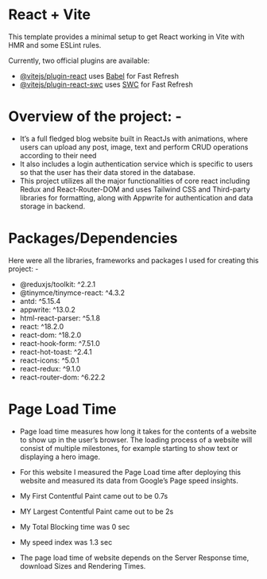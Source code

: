 # React + Vite

This template provides a minimal setup to get React working in Vite with HMR and some ESLint rules.

Currently, two official plugins are available:

- [@vitejs/plugin-react](https://github.com/vitejs/vite-plugin-react/blob/main/packages/plugin-react/README.md) uses [Babel](https://babeljs.io/) for Fast Refresh
- [@vitejs/plugin-react-swc](https://github.com/vitejs/vite-plugin-react-swc) uses [SWC](https://swc.rs/) for Fast Refresh


# Overview of the project: -

- It’s a full fledged blog website built in ReactJs with animations, where users can upload any post, image, text and perform CRUD operations according to their need
- It also includes a login authentication service which is specific to users so that the user has their data stored in the database.
- This project utilizes all the major functionalities of core react including Redux and React-Router-DOM and uses Tailwind
CSS and Third-party libraries for formatting, along with Appwrite for authentication and data storage in backend.

# Packages/Dependencies

Here were all the libraries, frameworks and packages I used for creating this project: -

- @reduxjs/toolkit: ^2.2.1
- @tinymce/tinymce-react: ^4.3.2
- antd: ^5.15.4
- appwrite: ^13.0.2
- html-react-parser: ^5.1.8
- react: ^18.2.0
- react-dom: ^18.2.0
- react-hook-form: ^7.51.0
- react-hot-toast: ^2.4.1
- react-icons: ^5.0.1
- react-redux: ^9.1.0
- react-router-dom: ^6.22.2

# Page Load Time

- Page load time measures how long it takes for the contents of a website to show up in the user’s browser. The loading process of a website will consist of multiple milestones, for example starting to show text or displaying a hero image.

- For this website I measured the Page Load time after deploying this website and measured its data from Google’s Page speed insights.
- My First Contentful Paint came out to be 0.7s 
- MY Largest Contentful Paint came out to be 2s
- My Total Blocking time was 0 sec
- My speed index was 1.3 sec

- The page load time of website depends on the Server Response time, download Sizes and Rendering Times.
